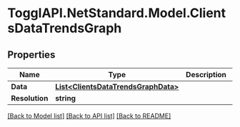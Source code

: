 # TogglAPI.NetStandard.Model.ClientsDataTrendsGraph
## Properties

Name | Type | Description | Notes
------------ | ------------- | ------------- | -------------
**Data** | [**List&lt;ClientsDataTrendsGraphData&gt;**](ClientsDataTrendsGraphData.md) |  | [optional] 
**Resolution** | **string** |  | [optional] 

[[Back to Model list]](../README.md#documentation-for-models) [[Back to API list]](../README.md#documentation-for-api-endpoints) [[Back to README]](../README.md)

